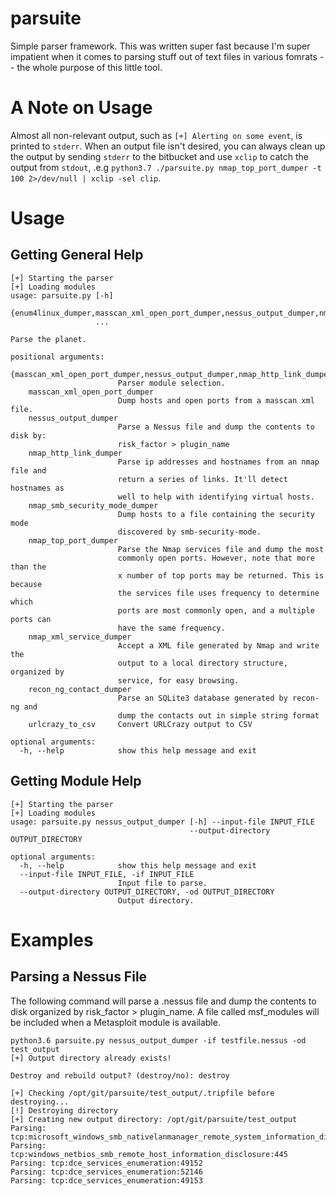 # parsuite

Simple parser framework. This was written super fast because I'm super impatient when it comes to parsing stuff out of text files in various fomrats -- the whole purpose of this little tool.

# A Note on Usage

Almost all non-relevant output, such as `[+] Alerting on some event`, is printed to `stderr`. When an output file isn't desired, you can always clean up the output by sending `stderr` to the bitbucket and use `xclip` to catch the output from `stdout`, .e.g `python3.7 ./parsuite.py nmap_top_port_dumper -t 100 2>/dev/null | xclip -sel clip`.

# Usage

## Getting General Help

```
[+] Starting the parser
[+] Loading modules
usage: parsuite.py [-h]
                   {enum4linux_dumper,masscan_xml_open_port_dumper,nessus_output_dumper,nmap_http_link_dumper,nmap_smb_security_mode_dumper,nmap_top_port_dumper,nmap_xml_service_dumper,recon_ng_contact_dumper,urlcrazy_to_csv}
                   ...

Parse the planet.

positional arguments:
  {masscan_xml_open_port_dumper,nessus_output_dumper,nmap_http_link_dumper,nmap_smb_security_mode_dumper,nmap_top_port_dumper,nmap_xml_service_dumper,recon_ng_contact_dumper,urlcrazy_to_csv}
                        Parser module selection.
    masscan_xml_open_port_dumper
                        Dump hosts and open ports from a masscan xml file.
    nessus_output_dumper
                        Parse a Nessus file and dump the contents to disk by:
                        risk_factor > plugin_name
    nmap_http_link_dumper
                        Parse ip addresses and hostnames from an nmap file and
                        return a series of links. It'll detect hostnames as
                        well to help with identifying virtual hosts.
    nmap_smb_security_mode_dumper
                        Dump hosts to a file containing the security mode
                        discovered by smb-security-mode.
    nmap_top_port_dumper
                        Parse the Nmap services file and dump the most
                        commonly open ports. However, note that more than the
                        x number of top ports may be returned. This is because
                        the services file uses frequency to determine which
                        ports are most commonly open, and a multiple ports can
                        have the same frequency.
    nmap_xml_service_dumper
                        Accept a XML file generated by Nmap and write the
                        output to a local directory structure, organized by
                        service, for easy browsing.
    recon_ng_contact_dumper
                        Parse an SQLite3 database generated by recon-ng and
                        dump the contacts out in simple string format
    urlcrazy_to_csv     Convert URLCrazy output to CSV

optional arguments:
  -h, --help            show this help message and exit
```

## Getting Module Help

```
[+] Starting the parser
[+] Loading modules
usage: parsuite.py nessus_output_dumper [-h] --input-file INPUT_FILE
                                        --output-directory OUTPUT_DIRECTORY

optional arguments:
  -h, --help            show this help message and exit
  --input-file INPUT_FILE, -if INPUT_FILE
                        Input file to parse.
  --output-directory OUTPUT_DIRECTORY, -od OUTPUT_DIRECTORY
                        Output directory.
```

# Examples

## Parsing a Nessus File

The following command will parse a .nessus file and dump the contents to disk organized by risk_factor > plugin_name. A file called msf_modules will be included when a Metasploit module is available.

```
python3.6 parsuite.py nessus_output_dumper -if testfile.nessus -od test_output
[+] Output directory already exists!

Destroy and rebuild output? (destroy/no): destroy

[+] Checking /opt/git/parsuite/test_output/.tripfile before destroying...
[!] Destroying directory
[+] Creating new output directory: /opt/git/parsuite/test_output
Parsing: tcp:microsoft_windows_smb_nativelanmanager_remote_system_information_disclosure:445
Parsing: tcp:windows_netbios_smb_remote_host_information_disclosure:445
Parsing: tcp:dce_services_enumeration:49152
Parsing: tcp:dce_services_enumeration:52146
Parsing: tcp:dce_services_enumeration:49153
```

